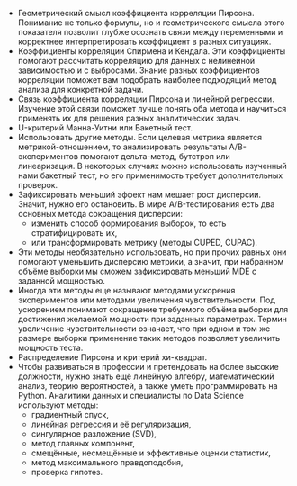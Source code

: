 - Геометрический смысл коэффициента корреляции Пирсона. Понимание не только формулы, но и геометрического смысла этого показателя позволит глубже осознать связи между переменными и корректнее интерпретировать коэффициент в разных ситуациях.
- Коэффициенты корреляции Спирмена и Кендала. Эти коэффициенты помогают рассчитать корреляцию для данных с нелинейной зависимостью и с выбросами. Знание разных коэффициентов корреляции поможет вам подобрать наиболее подходящий метод анализа для конкретной задачи.
- Связь коэффициента корреляции Пирсона и линейной регрессии. Изучение этой связи поможет лучше понять оба метода и научиться применять их для решения разных аналитических задач.
- U-критерий Манна-Уитни или Бакетный тест.
- Использовать другие методы. Если целевая метрика является метрикой-отношением, то анализировать результаты A/B-экспериментов помогают дельта-метод, бутстрэп или линеаризация. В некоторых случаях можно использовать изученный нами бакетный тест, но его применимость требует дополнительных проверок.
- Зафиксировать меньший эффект нам мешает рост дисперсии. Значит, нужно его остановить. В мире A/B-тестирования есть два основных метода сокращения дисперсии:
	- изменить способ формирования выборок, то есть стратифицировать их,
	- или трансформировать метрику (методы CUPED, CUPAC).
- Эти методы необязательно использовать, но при прочих равных они помогают уменьшить дисперсию метрики, а значит, при набранном объёме выборки мы сможем зафиксировать меньший MDE с заданной мощностью.
- Иногда эти методы еще называют методами ускорения экспериментов или методами увеличения чувствительности. Под ускорением понимают сокращение требуемого объёма выборки для достижения желаемой мощности при заданных параметрах. Термин увеличение чувствительности означает, что при одном и том же размере выборки применение таких методов позволяет увеличить мощность теста.
- Распределение Пирсона и критерий хи-квадрат.
- Чтобы развиваться в профессии и претендовать на более высокие должности, нужно знать ещё линейную алгебру, математический анализ, теорию вероятностей, а также уметь программировать на Python. Аналитики данных и специалисты по Data Science используют методы:
	- градиентный спуск,
	- линейная регрессия и её регуляризация,
	- сингулярное разложение (SVD),
	- метод главных компонент,
	- смещённые, несмещённые и эффективные оценки статистик,
	- метод максимального правдоподобия,
	- проверка гипотез.